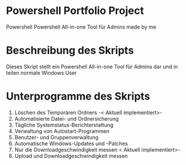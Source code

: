 # Powershell Portfolio Project
Powershell Powershell All-in-one Tool für Admins made by me
 
# Beschreibung des Skripts
Dieses Skript stellt ein Powershell All-in-one Tool für Admins dar und in teilen normale Windows User

# Unterprogramme des Skripts
1. Löschen des Temporären Ordners -< Aktuell  implementiert>-
2. Automatisierte Datei- und Ordnersicherung
3. Tägliche Systemstatus-Berichterstattung
4. Verwaltung von Autostart-Programmen
5.  Benutzer- und Gruppenverwaltung
6.  Automatische Windows-Updates und -Patches
7. Nur die Downloadgeschwindigkeit messen  < Aktuell  implementiert>-
8. Upload und Downloadgeschwindigkeit messen

